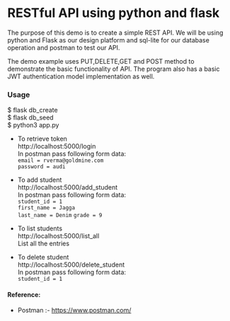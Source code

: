 # RESTful API using python and flask
The purpose of this demo is to create a simple REST API. We will be using python and Flask as our design platform and sql-lite for our database operation and postman to test our API.

The demo example uses PUT,DELETE,GET and POST method to demonstrate the basic functionality of API. The program also has a basic JWT authentication model implementation as well.

### Usage
$ flask db_create\
$ flask db_seed\
$ python3 app.py

* To retrieve token\
http://localhost:5000/login \
In postman pass following form data:\
 ```email = rverma@goldmine.com```\
 ```password = audi```

* To add student\
http://localhost:5000/add_student \
In postman pass following form data:\
 ```student_id = 1```\
 ```first_name = Jagga```\
 ```last_name = Denim```
 ```grade = 9```

* To list students\
http://localhost:5000/list_all \
List all the entries

* To delete student\
http://localhost:5000/delete_student \
In postman pass following form data:\
 ```student_id = 1```

 #### Reference:
 * Postman :- https://www.postman.com/
